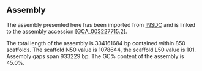 **Assembly**
--------

The assembly presented here has been imported from [INSDC](http://www.insdc.org) and is linked to the assembly accession [[GCA\_003227715.2](http://www.ebi.ac.uk/ena/data/view/GCA_003227715.2)].

The total length of the assembly is 334161684 bp contained within 850 scaffolds.
The scaffold N50 value is 1078644, the scaffold L50 value is 101.
Assembly gaps span 933229 bp. The GC% content of the assembly is 45.0%.

